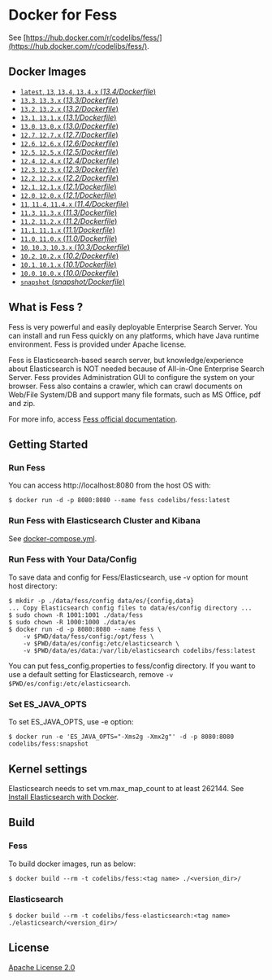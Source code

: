 Docker for Fess
=====

See [https://hub.docker.com/r/codelibs/fess/](https://hub.docker.com/r/codelibs/fess/).

## Docker Images

-   [`latest`, `13`, `13.4`, `13.4.x` (*13.4/Dockerfile*)](https://github.com/codelibs/docker-fess/blob/master/13.4/Dockerfile)
-   [`13.3`, `13.3.x` (*13.3/Dockerfile*)](https://github.com/codelibs/docker-fess/blob/master/13.3/Dockerfile)
-   [`13.2`, `13.2.x` (*13.2/Dockerfile*)](https://github.com/codelibs/docker-fess/blob/master/13.2/Dockerfile)
-   [`13.1`, `13.1.x` (*13.1/Dockerfile*)](https://github.com/codelibs/docker-fess/blob/master/13.1/Dockerfile)
-   [`13.0`, `13.0.x` (*13.0/Dockerfile*)](https://github.com/codelibs/docker-fess/blob/master/13.0/Dockerfile)
-   [`12.7`, `12.7.x` (*12.7/Dockerfile*)](https://github.com/codelibs/docker-fess/blob/master/12.7/Dockerfile)
-   [`12.6`, `12.6.x` (*12.6/Dockerfile*)](https://github.com/codelibs/docker-fess/blob/master/12.6/Dockerfile)
-   [`12.5`, `12.5.x` (*12.5/Dockerfile*)](https://github.com/codelibs/docker-fess/blob/master/12.5/Dockerfile)
-   [`12.4`, `12.4.x` (*12.4/Dockerfile*)](https://github.com/codelibs/docker-fess/blob/master/12.4/Dockerfile)
-   [`12.3`, `12.3.x` (*12.3/Dockerfile*)](https://github.com/codelibs/docker-fess/blob/master/12.3/Dockerfile)
-   [`12.2`, `12.2.x` (*12.2/Dockerfile*)](https://github.com/codelibs/docker-fess/blob/master/12.2/Dockerfile)
-   [`12.1`, `12.1.x` (*12.1/Dockerfile*)](https://github.com/codelibs/docker-fess/blob/master/12.1/Dockerfile)
-   [`12.0`, `12.0.x` (*12.1/Dockerfile*)](https://github.com/codelibs/docker-fess/blob/master/12.0/Dockerfile)
-   [`11`, `11.4`, `11.4.x` (*11.4/Dockerfile*)](https://github.com/codelibs/docker-fess/blob/master/11.4/Dockerfile)
-   [`11.3`, `11.3.x` (*11.3/Dockerfile*)](https://github.com/codelibs/docker-fess/blob/master/11.3/Dockerfile)
-   [`11.2`, `11.2.x` (*11.2/Dockerfile*)](https://github.com/codelibs/docker-fess/blob/master/11.2/Dockerfile)
-   [`11.1`, `11.1.x` (*11.1/Dockerfile*)](https://github.com/codelibs/docker-fess/blob/master/11.1/Dockerfile)
-   [`11.0`, `11.0.x` (*11.0/Dockerfile*)](https://github.com/codelibs/docker-fess/blob/master/11.0/Dockerfile)
-   [`10`, `10.3`, `10.3.x` (*10.3/Dockerfile*)](https://github.com/codelibs/docker-fess/blob/master/10.3/Dockerfile)
-   [`10.2`, `10.2.x` (*10.2/Dockerfile*)](https://github.com/codelibs/docker-fess/blob/master/10.2/Dockerfile)
-   [`10.1`, `10.1.x` (*10.1/Dockerfile*)](https://github.com/codelibs/docker-fess/blob/master/10.1/Dockerfile)
-   [`10.0`, `10.0.x` (*10.0/Dockerfile*)](https://github.com/codelibs/docker-fess/blob/master/10.0/Dockerfile)
-   [`snapshot` (*snapshot/Dockerfile*)](https://github.com/codelibs/docker-fess/blob/master/snapshot/Dockerfile)

## What is Fess ?

Fess is very powerful and easily deployable Enterprise Search Server. You can install and run Fess quickly on any platforms, which have Java runtime environment. Fess is provided under Apache license.

Fess is Elasticsearch-based search server, but knowledge/experience about Elasticsearch is NOT needed because of All-in-One Enterprise Search Server. Fess provides Administration GUI to configure the system on your browser. Fess also contains a crawler, which can crawl documents on Web/File System/DB and support many file formats, such as MS Office, pdf and zip.

For more info, access [Fess official documentation](http://fess.codelibs.org/).

## Getting Started

### Run Fess

You can access http://localhost:8080 from the host OS with:

```console
$ docker run -d -p 8080:8080 --name fess codelibs/fess:latest
```

### Run Fess with Elasticsearch Cluster and Kibana

See [docker-compose.yml](https://github.com/codelibs/docker-fess/blob/master/compose/docker-compose.yml).

### Run Fess with Your Data/Config

To save data and config for Fess/Elasticsearch, use -v option for mount host directory:

```console
$ mkdir -p ./data/fess/config data/es/{config,data}
... Copy Elasticsearch config files to data/es/config directory ...
$ sudo chown -R 1001:1001 ./data/fess
$ sudo chown -R 1000:1000 ./data/es
$ docker run -d -p 8080:8080 --name fess \
    -v $PWD/data/fess/config:/opt/fess \
    -v $PWD/data/es/config:/etc/elasticsearch \
    -v $PWD/data/es/data:/var/lib/elasticsearch codelibs/fess:latest
```

You can put fess\_config.properties to fess/config directory.
If you want to use a default setting for Elasticsearch, remove `-v $PWD/es/config:/etc/elasticsearch`.

### Set ES\_JAVA\_OPTS

To set ES\_JAVA\_OPTS, use -e option:

```console
$ docker run -e 'ES_JAVA_OPTS="-Xms2g -Xmx2g"' -d -p 8080:8080 codelibs/fess:snapshot
```

## Kernel settings

Elasticsearch needs to set vm.max\_map\_count to  at least 262144. See [Install Elasticsearch with Docker](https://www.elastic.co/guide/en/elasticsearch/reference/current/docker.html#docker-cli-run-prod-mode).

## Build

### Fess

To build docker images, run as below:

```console
$ docker build --rm -t codelibs/fess:<tag name> ./<version_dir>/
```

### Elasticsearch

```console
$ docker build --rm -t codelibs/fess-elasticsearch:<tag name> ./elasticsearch/<version_dir>/
```

## License

[Apache License 2.0](LICENSE)

